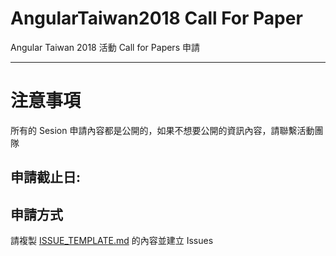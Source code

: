 # AngularTaiwan2018 Call For Paper

Angular Taiwan 2018 活動 Call for Papers 申請

---
# 注意事項
所有的 Sesion 申請內容都是公開的，如果不想要公開的資訊內容，請聯繫活動團隊

## 申請截止日:

## 申請方式
請複製 [ISSUE_TEMPLATE.md](ISSUE_TEMPLATE.md) 的內容並建立 Issues


